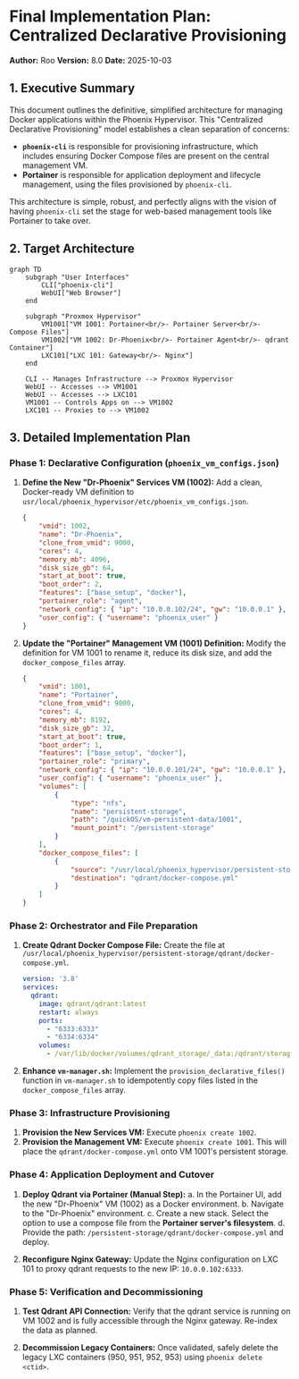# Final Implementation Plan: Centralized Declarative Provisioning

**Author:** Roo
**Version:** 8.0
**Date:** 2025-10-03

## 1. Executive Summary

This document outlines the definitive, simplified architecture for managing Docker applications within the Phoenix Hypervisor. This "Centralized Declarative Provisioning" model establishes a clean separation of concerns:
-   **`phoenix-cli`** is responsible for provisioning infrastructure, which includes ensuring Docker Compose files are present on the central management VM.
-   **Portainer** is responsible for application deployment and lifecycle management, using the files provisioned by `phoenix-cli`.

This architecture is simple, robust, and perfectly aligns with the vision of having `phoenix-cli` set the stage for web-based management tools like Portainer to take over.

## 2. Target Architecture

```mermaid
graph TD
    subgraph "User Interfaces"
        CLI["phoenix-cli"]
        WebUI["Web Browser"]
    end

    subgraph "Proxmox Hypervisor"
        VM1001["VM 1001: Portainer<br/>- Portainer Server<br/>- Compose Files"]
        VM1002["VM 1002: Dr-Phoenix<br/>- Portainer Agent<br/>- qdrant Container"]
        LXC101["LXC 101: Gateway<br/>- Nginx"]
    end

    CLI -- Manages Infrastructure --> Proxmox Hypervisor
    WebUI -- Accesses --> VM1001
    WebUI -- Accesses --> LXC101
    VM1001 -- Controls Apps on --> VM1002
    LXC101 -- Proxies to --> VM1002
```

## 3. Detailed Implementation Plan

### Phase 1: Declarative Configuration (`phoenix_vm_configs.json`)

1.  **Define the New "Dr-Phoenix" Services VM (1002):**
    Add a clean, Docker-ready VM definition to `usr/local/phoenix_hypervisor/etc/phoenix_vm_configs.json`.
    ```json
    {
        "vmid": 1002,
        "name": "Dr-Phoenix",
        "clone_from_vmid": 9000,
        "cores": 4,
        "memory_mb": 4096,
        "disk_size_gb": 64,
        "start_at_boot": true,
        "boot_order": 2,
        "features": ["base_setup", "docker"],
        "portainer_role": "agent",
        "network_config": { "ip": "10.0.0.102/24", "gw": "10.0.0.1" },
        "user_config": { "username": "phoenix_user" }
    }
    ```

2.  **Update the "Portainer" Management VM (1001) Definition:**
    Modify the definition for VM 1001 to rename it, reduce its disk size, and add the `docker_compose_files` array.
    ```json
    {
        "vmid": 1001,
        "name": "Portainer",
        "clone_from_vmid": 9000,
        "cores": 4,
        "memory_mb": 8192,
        "disk_size_gb": 32,
        "start_at_boot": true,
        "boot_order": 1,
        "features": ["base_setup", "docker"],
        "portainer_role": "primary",
        "network_config": { "ip": "10.0.0.101/24", "gw": "10.0.0.1" },
        "user_config": { "username": "phoenix_user" },
        "volumes": [
            {
                "type": "nfs",
                "name": "persistent-storage",
                "path": "/quickOS/vm-persistent-data/1001",
                "mount_point": "/persistent-storage"
            }
        ],
        "docker_compose_files": [
            {
                "source": "/usr/local/phoenix_hypervisor/persistent-storage/qdrant/docker-compose.yml",
                "destination": "qdrant/docker-compose.yml"
            }
        ]
    }
    ```

### Phase 2: Orchestrator and File Preparation

1.  **Create Qdrant Docker Compose File:**
    Create the file at `/usr/local/phoenix_hypervisor/persistent-storage/qdrant/docker-compose.yml`.
    ```yaml
    version: '3.8'
    services:
      qdrant:
        image: qdrant/qdrant:latest
        restart: always
        ports:
          - "6333:6333"
          - "6334:6334"
        volumes:
          - /var/lib/docker/volumes/qdrant_storage/_data:/qdrant/storage:z
    ```

2.  **Enhance `vm-manager.sh`:**
    Implement the `provision_declarative_files()` function in `vm-manager.sh` to idempotently copy files listed in the `docker_compose_files` array.

### Phase 3: Infrastructure Provisioning

1.  **Provision the New Services VM:** Execute `phoenix create 1002`.
2.  **Provision the Management VM:** Execute `phoenix create 1001`. This will place the `qdrant/docker-compose.yml` onto VM 1001's persistent storage.

### Phase 4: Application Deployment and Cutover

1.  **Deploy Qdrant via Portainer (Manual Step):**
    a.  In the Portainer UI, add the new "Dr-Phoenix" VM (1002) as a Docker environment.
    b.  Navigate to the "Dr-Phoenix" environment.
    c.  Create a new stack. Select the option to use a compose file from the **Portainer server's filesystem**.
    d.  Provide the path: `/persistent-storage/qdrant/docker-compose.yml` and deploy.

2.  **Reconfigure Nginx Gateway:**
    Update the Nginx configuration on LXC 101 to proxy qdrant requests to the new IP: `10.0.0.102:6333`.

### Phase 5: Verification and Decommissioning

1.  **Test Qdrant API Connection:**
    Verify that the qdrant service is running on VM 1002 and is fully accessible through the Nginx gateway. Re-index the data as planned.

2.  **Decommission Legacy Containers:**
    Once validated, safely delete the legacy LXC containers (950, 951, 952, 953) using `phoenix delete <ctid>`.